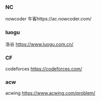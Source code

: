 ### NC 

nowcoder 牛客https://ac.nowcoder.com/

### luogu

洛谷 https://www.luogu.com.cn/

### CF

codeforces https://codeforces.com/

### acw

acwing https://www.acwing.com/problem/
